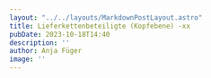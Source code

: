 ```yaml
---
layout: "../../layouts/MarkdownPostLayout.astro"
title: Lieferkettenbeteiligte (Kopfebene) -xx
pubDate: 2023-10-18T14:40
description: ''
author: Anja Füger
image: ''
---
```



